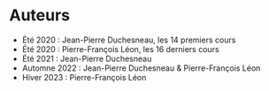 # Auteurs

- Été 2020 : Jean-Pierre Duchesneau, les 14 premiers cours
- Été 2020 : Pierre-François Léon, les 16 derniers cours
- Été 2021 : Jean-Pierre Duchesneau
- Automne 2022 : Jean-Pierre Duchesneau & Pierre-François Léon
- Hiver 2023 : Pierre-François Léon
